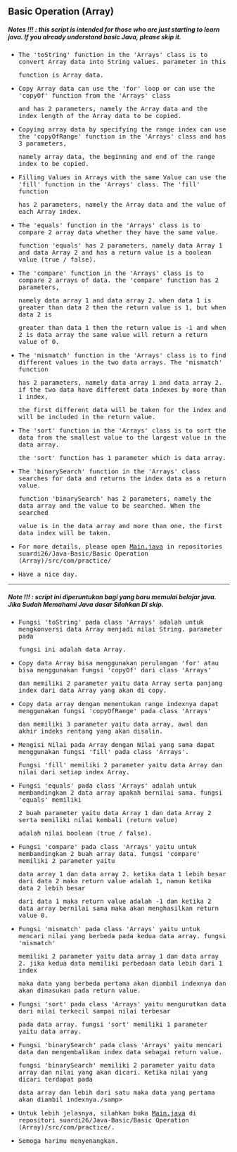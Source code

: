 ## Basic Operation (Array)
##### Notes !!! : this script is intended for those who are just starting to learn java. If you already understand basic Java, please skip it.

- <samp>The 'toString' function in the 'Arrays' class is to convert Array data into String values. parameter in this</samp> 
 
  <samp>function is Array data.</samp>

- <samp>Copy Array data can use the 'for' loop or can use the 'copyOf' function from the 'Arrays' class</samp>  
 
  <samp>and has 2 parameters, namely the Array data and the index length of the Array data to be copied.</samp>
  
- <samp>Copying array data by specifying the range index can use the 'copyOfRange' function in the 'Arrays' class and has 3 parameters,</samp> 
  
  <samp> namely array data, the beginning and end of the range index to be copied.</samp>
  
- <samp>Filling Values in Arrays with the same Value can use the 'fill' function in the 'Arrays' class. The 'fill' function </samp> 

  <samp>has 2 parameters, namely the Array data and the value of each Array index.</samp>
   
- <samp>The 'equals' function in the 'Arrays' class is to compare 2 array data whether they have the same value.</samp>
 
  <samp>function 'equals' has 2 parameters, namely data Array 1 and data Array 2 and has a return value is a boolean value (true / false).</samp>
  
- <samp>The 'compare' function in the 'Arrays' class is to compare 2 arrays of data. the 'compare' function has 2 parameters, </samp>

  <samp>namely data array 1 and data array 2. when data 1 is greater than data 2 then the return value is 1, but when data 2 is </samp>
  
  <samp>greater than data 1 then the return value is -1 and when 2 is data array the same value will return a return value of 0.</samp>
  
- <samp>The 'mismatch' function in the 'Arrays' class is to find different values in the two data arrays. The 'mismatch' function</samp>  
  
  <samp>has 2 parameters, namely data array 1 and data array 2. if the two data have different data indexes by more than 1 index,</samp>   
  
  <samp>the first different data will be taken for the index and will be included in the return value.</samp>
  
- <samp>The 'sort' function in the 'Arrays' class is to sort the data from the smallest value to the largest value in the data array.</samp>

  <samp>the 'sort' function has 1 parameter which is data array.</samp>
  
- <samp>The 'binarySearch' function in the 'Arrays' class searches for data and returns the index data as a return value.</samp> 
 
  <samp>function 'binarySearch' has 2 parameters, namely the data array and the value to be searched. When the searched</samp> 
  
  <samp>value is in the data array and more than one, the first data index will be taken.</samp>
  
- <samp>For more details, please open [Main.java](https://github.com/suardi26/Java-Basic/blob/main/Basic%20Operation%20(Array)/src/com/practice/Main.java) in repositories suardi26/Java-Basic/Basic Operation (Array)/src/com/practice/

- <samp>Have a nice day.</samp>

---
 
##### Note !!! : script ini diperuntukan bagi yang baru memulai belajar java. Jika Sudah Memahami Java dasar Silahkan Di skip.
 
- <samp>Fungsi 'toString' pada class 'Arrays' adalah untuk mengkonversi data Array  menjadi nilai String. parameter pada</samp> 
 
  <samp>fungsi ini adalah data Array.</samp>
 
- <samp>Copy data Array bisa menggunakan perulangan 'for' atau bisa menggunakan fungsi 'copyOf' dari class  'Arrays'</samp>  
 
  <samp>dan memiliki 2 parameter yaitu data Array serta panjang index dari data Array yang akan di copy.</samp>
 
- <samp>Copy data array dengan menentukan range indexnya dapat menggunakan fungsi 'copyOfRange' pada class 'Arrays'</samp> 
  
  <samp> dan memiliki 3 parameter  yaitu data array, awal dan akhir indeks rentang yang akan disalin.</samp>
 
- <samp>Mengisi Nilai pada Array dengan Nilai yang sama dapat menggunakan fungsi 'fill' pada class 'Arrays'.</samp> 

  <samp>Fungsi 'fill' memiliki 2 parameter yaitu data Array dan nilai dari setiap index Array.</samp>
 
- <samp>Fungsi 'equals' pada class 'Arrays' adalah untuk membandingkan 2 data array apakah bernilai sama. fungsi 'equals' memiliki</samp>
 
  <samp>2 buah parameter yaitu data Array 1 dan data Array 2 serta memiliki nilai kembali (return value)</samp>
 
  <samp>adalah nilai boolean (true / false).</samp>
 
- <samp>Fungsi 'compare' pada class 'Arrays' yaitu untuk membandingkan 2 buah array data. fungsi 'compare' memiliki 2 parameter yaitu </samp>

  <samp>data array 1 dan data array 2. ketika data 1 lebih besar dari data 2 maka  return value adalah 1, namun  ketika data 2 lebih besar</samp>
  
  <samp>dari data 1 maka return value adalah -1 dan ketika 2 data array bernilai sama maka akan menghasilkan return value 0.</samp>
 
- <samp>Fungsi 'mismatch' pada class 'Arrays'  yaitu untuk mencari nilai yang berbeda pada kedua data array. fungsi 'mismatch'</samp>  
  
  <samp>memiliki 2 parameter yaitu data array 1 dan data array 2. jika kedua data memiliki perbedaan data lebih dari 1 index</samp>   
  
  <samp>maka data yang berbeda pertama akan diambil indexnya dan akan dimasukan pada return value.</samp>
 
- <samp>Fungsi 'sort' pada class 'Arrays' yaitu mengurutkan data dari nilai terkecil sampai nilai terbesar</samp>

  <samp>pada data array. fungsi 'sort' memiliki 1 parameter yaitu data array.</samp>

- <samp>Fungsi 'binarySearch' pada class 'Arrays' yaitu mencari data dan mengembalikan index data sebagai return value.</samp> 
 
  <samp>fungsi 'binarySearch' memiliki 2 parameter yaitu data array dan nilai yang akan dicari. Ketika nilai yang dicari terdapat pada </samp> 
  
  <samp>data array dan lebih dari satu maka data yang pertama akan diambil indexnya./samp>
   
- <samp>Untuk lebih jelasnya, silahkan buka [Main.java](https://github.com/suardi26/Java-Basic/blob/main/Basic%20Operation%20(Array)/src/com/practice/Main.java) di repositori suardi26/Java-Basic/Basic Operation (Array)/src/com/practice/.</samp>

- <samp>Semoga harimu menyenangkan.</samp>

 

  



